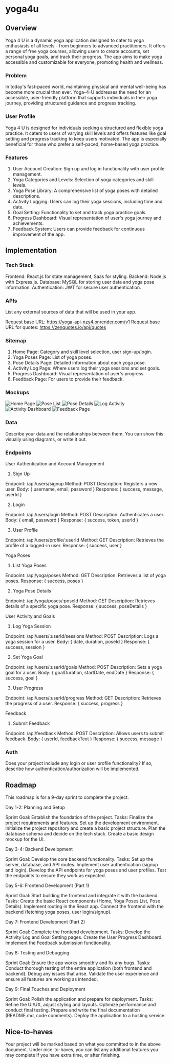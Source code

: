 # yoga4u

## Overview

Yoga 4 U is a dynamic yoga application designed to cater to yoga enthusiasts of all levels - from beginners to advanced practitioners. It offers a range of free yoga courses, allowing users to create accounts, set personal yoga goals, and track their progress. The app aims to make yoga accessible and customizable for everyone, promoting health and wellness.


### Problem

In today's fast-paced world, maintaining physical and mental well-being has become more crucial than ever. Yoga-4-U addresses the need for an accessible, user-friendly platform that supports individuals in their yoga journey, providing structured guidance and progress tracking.


### User Profile

Yoga 4 U is designed for individuals seeking a structured and flexible yoga practice. It caters to users of varying skill levels and offers features like goal setting and progress tracking to keep users motivated. The app is especially beneficial for those who prefer a self-paced, home-based yoga practice.


### Features

1) User Account Creation: Sign up and log in functionality with user profile management.
2) Yoga Categories and Levels: Selection of yoga categories and skill levels.
3) Yoga Pose Library: A comprehensive list of yoga poses with detailed descriptions.
4) Activity Logging: Users can log their yoga sessions, including time and date.
5) Goal Setting: Functionality to set and track yoga practice goals.
6) Progress Dashboard: Visual representation of user's yoga journey and achievements.
7) Feedback System: Users can provide feedback for continuous improvement of the app.


## Implementation

### Tech Stack

Frontend: React.js for state management, Saas for styling.
Backend: Node.js with Express.js.
Database: MySQL for storing user data and yoga pose information.
Authentication: JWT for secure user authentication.

### APIs

List any external sources of data that will be used in your app.

Request base URL: https://yoga-api-nzy4.onrender.com/v1
Request base URL for quotes: https://zenquotes.io/api/quotes


### Sitemap

1) Home Page: Category and skill level selection, user sign-up/login.
2) Yoga Poses Page: List of yoga poses.
3) Pose Details Page: Detailed information about each yoga pose.
4) Activity Log Page: Where users log their yoga sessions and set goals.
5) Progress Dashboard: Visual representation of user's progress.
6) Feedback Page: For users to provide their feedback.

### Mockups

![Home Page](images/HomePage.png)
![Pose List](images/PoseList.png)
![Pose Details](images/PoseDetails.png)
![Log Activity](images/LogActivity.png)
![Activity Dashboard](images/ActivityDashboard.png)
![Feedback Page](images/FeedbackPage.png)


### Data

Describe your data and the relationships between them. You can show this visually using diagrams, or write it out. 

### Endpoints

User Authentication and Account Management

1. Sign Up

Endpoint: /api/users/signup
Method: POST
Description: Registers a new user.
Body: { username, email, password }
Response: { success, message, userId }

2. Login

Endpoint: /api/users/login
Method: POST
Description: Authenticates a user.
Body: { email, password }
Response: { success, token, userId }

3. User Profile

Endpoint: /api/users/profile/:userId
Method: GET
Description: Retrieves the profile of a logged-in user.
Response: { success, user }


Yoga Poses

1. List Yoga Poses

Endpoint: /api/yoga/poses
Method: GET
Description: Retrieves a list of yoga poses.
Response: { success, poses }

2. Yoga Pose Details

Endpoint: /api/yoga/poses/:poseId
Method: GET
Description: Retrieves details of a specific yoga pose.
Response: { success, poseDetails }

User Activity and Goals

1. Log Yoga Session

Endpoint: /api/users/:userId/sessions
Method: POST
Description: Logs a yoga session for a user.
Body: { date, duration, poseId }
Response: { success, session }

2. Set Yoga Goal

Endpoint: /api/users/:userId/goals
Method: POST
Description: Sets a yoga goal for a user.
Body: { goalDuration, startDate, endDate }
Response: { success, goal }

3. User Progress

Endpoint: /api/users/:userId/progress
Method: GET
Description: Retrieves the progress of a user.
Response: { success, progress }

Feedback

1. Submit Feedback

Endpoint: /api/feedback
Method: POST
Description: Allows users to submit feedback.
Body: { userId, feedbackText }
Response: { success, message }



### Auth

Does your project include any login or user profile functionality? If so, describe how authentication/authorization will be implemented.

## Roadmap

This roadmap is for a 9-day sprint to complete the project. 

Day 1-2: Planning and Setup

Sprint Goal: Establish the foundation of the project.
Tasks:
Finalize the project requirements and features.
Set up the development environment.
Initialize the project repository and create a basic project structure.
Plan the database schema and decide on the tech stack.
Create a basic design mockup for the UI.

Day 3-4: Backend Development

Sprint Goal: Develop the core backend functionality.
Tasks:
Set up the server, database, and API routes.
Implement user authentication (signup and login).
Develop the API endpoints for yoga poses and user profiles.
Test the endpoints to ensure they work as expected.

Day 5-6: Frontend Development (Part 1)

Sprint Goal: Start building the frontend and integrate it with the backend.
Tasks:
Create the basic React components (Home, Yoga Poses List, Pose Details).
Implement routing in the React app.
Connect the frontend with the backend (fetching yoga poses, user login/signup).

Day 7: Frontend Development (Part 2)

Sprint Goal: Complete the frontend development.
Tasks:
Develop the Activity Log and Goal Setting pages.
Create the User Progress Dashboard.
Implement the Feedback submission functionality.

Day 8: Testing and Debugging

Sprint Goal: Ensure the app works smoothly and fix any bugs.
Tasks:
Conduct thorough testing of the entire application (both frontend and backend).
Debug any issues that arise.
Validate the user experience and ensure all features are working as intended.

Day 9: Final Touches and Deployment

Sprint Goal: Polish the application and prepare for deployment.
Tasks:
Refine the UI/UX, adjust styling and layouts.
Optimize performance and conduct final testing.
Prepare and write the final documentation (README.md, code comments).
Deploy the application to a hosting service.

## Nice-to-haves

Your project will be marked based on what you committed to in the above document. Under nice-to-haves, you can list any additional features you may complete if you have extra time, or after finishing.
